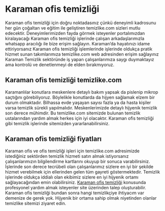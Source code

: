 # Karaman ofis temizliği
Karaman ofis temizliği için doğru noktadasınız çünkü deneyimli kadrosunu her gün çoğaltan ve eğitim ile geliştiren temizlike.com sizleri mutlu edecektir. Deneyimlerimizden fayda görmek isteyenler portalımızdan kiralayacağı Karaman ofis temizliği işlerinde çalışan arkadaşlarımızla whatsapp aracılığı ile bize erişim sağlayın. Karaman’da hayatınızı idame ettiriyorsanız Karaman ofis temizliği işlemlerinde işlerinde oldukça pratik hizmet sunan takımlarımıza temizlike.com web adresinden erişim sağlayınız Karaman Temizlik sektöründe iş yapan çalışanlarımıza saygı duymaktayız ama kontrolü ve denetlenmeyi de elden bırakmıyoruz.

## Karaman ofis temizliği temizlike.com

Karamanlılar konutlara meskenlere detaylı bakım yapsak da pislenip mikrop saçtığını görebiliyoruz. Böylelikle konutlarda da hijyen sağlamak elzem bir durum olmaktadır. Bilhassa evde yaşayan sayısı fazla ya da hasta kişiler varsa temizlik sürekli yapılmalıdır. Meskenlerimizde detaylı hijyenik temizlik son derece mühimdir. Bu temizlike.com sitemizde bulunan temizlik ustalarından yardım almak herkes için iyi olacaktır. Karaman ofis temizliği gibi temizlik işlerinde sitemizden yararlanabilirsiniz.

## Karaman ofis temizliği fiyatları

Karaman ofis ve ofis temizliği işleri için temizlike.com adresimizde istediğiniz sektörden temizlik hizmeti satın almak istiyorsanız çalışanlarımızın bilgilendirme kartlarını okuyup bir sonuca varabilirsiniz. İşlerinde son derece tecrübeli olan çalışanlarımız sizlere en iyi bir şekilde hizmet verebilmek için ellerinden gelen tüm gayreti göstermektedir. Temizlik işlerinde oldukça iddialı olan ekibimiz sizlere en iyi hijyenik ortamı sağlayacağından emin olabilirsiniz.
[Karaman ofis temizliği](https://www.temizlike.com/karaman/) konusunda profesyonel yardım almak isteyenler site üzerinden talep oluşturabilir. Karaman ofis temizliği bundan sonra hangi temizlikçiye ihtiyacım var demenize de gerek yok. Hijyenik bir ortama sahip olmak niyetinden olanlar temizlike sitemizi ziyaret edin.

